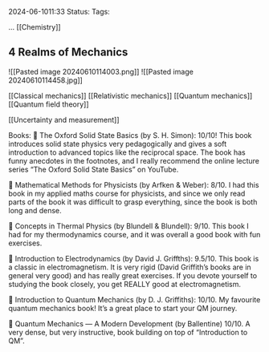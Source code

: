 2024-06-1011:33
Status: 
Tags: 

... [[Chemistry]]
## 4 Realms of Mechanics 
![[Pasted image 20240610114003.png]]
![[Pasted image 20240610114458.jpg]]

[[Classical mechanics]]
[[Relativistic mechanics]]
[[Quantum mechanics]]
[[Quantum field theory]]

[[Uncertainty and measurement]]

Books: 
📔 The Oxford Solid State Basics (by S. H. Simon): 10/10! This book introduces solid state physics very pedagogically and gives a soft introduction to advanced topics like the reciprocal space. The book has funny anecdotes in the footnotes, and I really recommend the online lecture series “The Oxford Solid State Basics” on YouTube.  
  
📔 Mathematical Methods for Physicists (by Arfken & Weber): 8/10. I had this book in my applied maths course for physicists, and since we only read parts of the book it was difficult to grasp everything, since the book is both long and dense.  
  
📔 Concepts in Thermal Physics (by Blundell & Blundell): 9/10. This book I had for my thermodynamics course, and it was overall a good book with fun exercises.  
  
📔 Introduction to Electrodynamics (by David J. Griffths): 9.5/10. This book is a classic in electromagnetism. It is very rigid (David Griffith’s books are in general very good) and has really great exercises. If you devote yourself to studying the book closely, you get REALLY good at electromagnetism.  
  
📔 Introduction to Quantum Mechanics (by D. J. Griffiths): 10/10. My favourite quantum mechanics book! It’s a great place to start your QM journey.  
  
📔 Quantum Mechanics — A Modern Development (by Ballentine) 10/10. A very dense, but very instructive, book building on top of “Introduction to QM”.